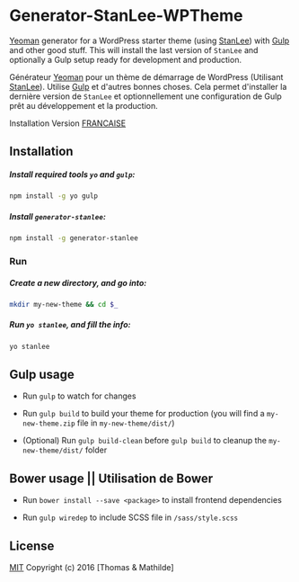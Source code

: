 # Generator-StanLee-WPTheme

[Yeoman](http://yeoman.io/) generator for a WordPress starter theme (using [StanLee](https://github.com/tomtomgo92/StanLee)) with [Gulp](http://gulpjs.com/) and other good stuff. This will install the last version of `StanLee` and optionally a Gulp setup ready for development and production.

Générateur [Yeoman](http://yeoman.io/) pour un thème de démarrage de WordPress (Utilisant [StanLee](https://github.com/tomtomgo92/StanLee)). Utilise [Gulp](http://gulpjs.com/) et d'autres bonnes choses. Cela permet d'installer la dernière version de `StanLee` et optionnellement une configuration de Gulp prêt au développement et la production.

Installation Version [FRANCAISE](https://github.com/tomtomgo92/StanLee-WPTheme-Generator/wiki/Installation)


## Installation

##### Install required tools `yo` and `gulp`:

```bash
npm install -g yo gulp
```

##### Install `generator-stanlee`:

```bash
npm install -g generator-stanlee
```

### Run

##### Create a new directory, and go into:

```bash
mkdir my-new-theme && cd $_
```

##### Run `yo stanlee`, and fill the info:

```bash
yo stanlee
```

## Gulp usage

- Run `gulp` to watch for changes

- Run `gulp build` to build your theme for production (you will find a `my-new-theme.zip` file in `my-new-theme/dist/`)

- (Optional) Run `gulp build-clean` before `gulp build` to cleanup the `my-new-theme/dist/` folder


## Bower usage || Utilisation de Bower

- Run `bower install --save <package>` to install frontend dependencies

- Run `gulp wiredep` to include SCSS file in `/sass/style.scss`

## License

[MIT](http://opensource.org/licenses/MIT)
Copyright (c) 2016 [Thomas & Mathilde]
